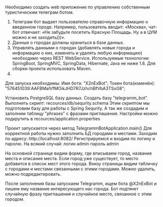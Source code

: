 Необходимо создать web приложение по управлению собственным туристическим
телеграм ботом.
1) Телеграм бот выдает пользователю справочную информацию о введенном городе.
   Например, пользователь вводит: «Москва», чат-бот отвечает: «Не забудьте посетить
   Красную Площадь. Ну а в ЦУМ можно и не заходить)))».
2) Данные о городах должны храниться в базе данных.
3) Управлять данными о городах (добавлять новые города и информацию о них, изменять
   и удалять любую информацию) необходимо через REST WebService.
   Используемые технологии: SpringBoot, SpringMVC, SpringData, Hibernate, Java не ниже 1.8.
   Для сборки проекта использовать Maven.
4) 

Для запуска необходимы:
 Имя бота: "X2nExBot";
 Токен бота(изменён): "576451039:AAFBMalVfMOikJHD7R7JzhchBfVbA3TSxG8";

Установить PostgreSQL базу данных. Создать базу "telegramm_bot". 
Выполнить скрипт: recources/db/sequrity.schema
Этим скриптом мы подготовим базу для работы с Spring Sequrity. 
А так же создадим и заполним таблицу "phrases" с фразами приглашения.
Настройки можно подкрутить в recources/application.properties

Проект запускается через метод TelegrammBotApplication.main()
Для корректной работы нужно заполнить БД городами и местами.
Заходим по адресу: http://localhost:8082/
Регистрируемся и входим по логину и паролю. 
На всякий случай: 
логин admin
пароль admin

На основной странице видим форму, где вписываем город, название места и описание места.
Если город уже существует, то место добавится в список мест этого города.
Внизу страницы видим табличку с городами и местами связанными с этими городами. Можно удалить, можно подредактировать.

После заполнения базы запускаем Telegramm, ищем бота @X2nExBot и пишем ему название интересующего нас города.
Бот подтянет случайную фразу приглашения и случайное место, связанное с этим городом.
